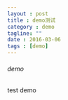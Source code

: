 ```yaml
---
layout : post
title : demo测试
category : demo
tagline: ""
date : 2016-03-06
tags : [demo]
---
```


###### demo
test demo